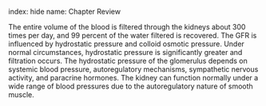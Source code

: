 index: hide
name: Chapter Review

The entire volume of the blood is filtered through the kidneys about 300 times per day, and 99 percent of the water filtered is recovered. The GFR is influenced by hydrostatic pressure and colloid osmotic pressure. Under normal circumstances, hydrostatic pressure is significantly greater and filtration occurs. The hydrostatic pressure of the glomerulus depends on systemic blood pressure, autoregulatory mechanisms, sympathetic nervous activity, and paracrine hormones. The kidney can function normally under a wide range of blood pressures due to the autoregulatory nature of smooth muscle.

